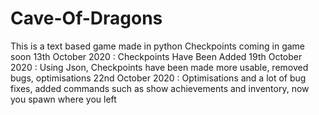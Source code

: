 # Cave-Of-Dragons
This is a text based game made in python
Checkpoints coming in game soon
13th October 2020 : Checkpoints Have Been Added
19th October 2020 : Using Json, Checkpoints have been made more usable, removed bugs, optimisations
22nd October 2020 : Optimisations and a lot of bug fixes, added commands such as show achievements and inventory, now you spawn where you left
